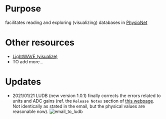 # Purpose

facilitates reading and exploring (visualizing) databases in [PhysioNet](https://physionet.org/)


# Other resources
- [LightWAVE (visualize)](https://physionet.org/lightwave/)
- TO add more...


# Updates
- 2021/01/21
LUDB (new version 1.0.1) finally corrects the errors related to units and ADC gains (ref. the `Release Notes` section of [this webpage](https://physionet.org/content/ludb/1.0.1/). Not identically as stated in the email, but the physical values are reasonable now).
![email_to_ludb](/images/email_to_ludb.png)
